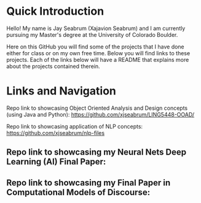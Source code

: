 # Quick Introduction
Hello! My name is Jay Seabrum (Xajavion Seabrum) and I am currently pursuing my Master's 
degree at the University of Colorado Boulder. 

Here on this GitHub you will find some of the projects that I have done either for class or 
on my own free time. Below you will find links to these projects.  Each of the links below
will have a README that explains more about the projects contained therein. 

# Links and Navigation
Repo link to showcasing Object Oriented Analysis and Design concepts (using Java and Python):
https://github.com/xjseabrum/LING5448-OOAD/

Repo link to showcasing application of NLP concepts:
https://github.com/xjseabrum/nlp-files

Repo link to showcasing my Neural Nets Deep Learning (AI) Final Paper:
--

Repo link to showcasing my Final Paper in Computational Models of Discourse:
--
